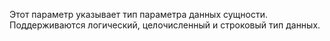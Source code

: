 Этот параметр указывает тип параметра данных сущности. Поддерживаются логический, целочисленный и строковый тип данных.
